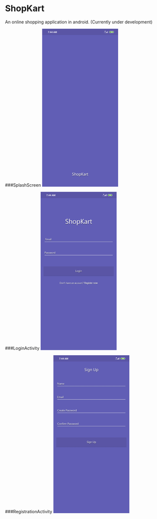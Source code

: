 # ShopKart
An online shopping application in android.
(Currently under development)

###SplashScreen
<img src="https://github.com/harshh3010/ShopKart/blob/master/AppScreenshots/SplashScreen.jpg" width="250">

###LoginActivity
<img src="https://github.com/harshh3010/ShopKart/blob/master/AppScreenshots/LoginActivity.jpg" width="250">

###RegistrationActivity
<img src="https://github.com/harshh3010/ShopKart/blob/master/AppScreenshots/RegistrationActivity.jpg" width="250">
